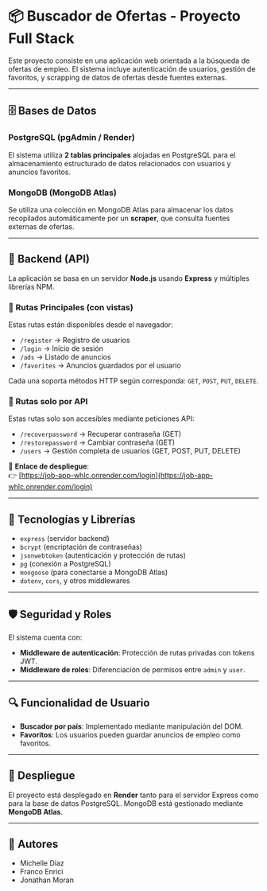 # 📦 Buscador de Ofertas - Proyecto Full Stack

Este proyecto consiste en una aplicación web orientada a la búsqueda de ofertas de empleo. El sistema incluye autenticación de usuarios, gestión de favoritos, y scrapping de datos de ofertas desde fuentes externas.

---

## 🗄️ Bases de Datos

### PostgreSQL (pgAdmin / Render)
El sistema utiliza **2 tablas principales** alojadas en PostgreSQL para el almacenamiento estructurado de datos relacionados con usuarios y anuncios favoritos.

### MongoDB (MongoDB Atlas)
Se utiliza una colección en MongoDB Atlas para almacenar los datos recopilados automáticamente por un **scraper**, que consulta fuentes externas de ofertas.

---

## 🔧 Backend (API)

La aplicación se basa en un servidor **Node.js** usando **Express** y múltiples librerías NPM.

### 📌 Rutas Principales (con vistas)

Estas rutas están disponibles desde el navegador:

- `/register` → Registro de usuarios  
- `/login` → Inicio de sesión  
- `/ads` → Listado de anuncios  
- `/favorites` → Anuncios guardados por el usuario  

Cada una soporta métodos HTTP según corresponda: `GET`, `POST`, `PUT`, `DELETE`.

### 🔐 Rutas solo por API

Estas rutas solo son accesibles mediante peticiones API:

- `/recoverpassword` → Recuperar contraseña (GET)  
- `/restorepassword` → Cambiar contraseña (GET)  
- `/users` → Gestión completa de usuarios (GET, POST, PUT, DELETE)

📍 **Enlace de despliegue**:  
👉 [https://job-app-whlc.onrender.com/login](https://job-app-whlc.onrender.com/login)

---

## 🧰 Tecnologías y Librerías

- `express` (servidor backend)  
- `bcrypt` (encriptación de contraseñas)  
- `jsonwebtoken` (autenticación y protección de rutas)  
- `pg` (conexión a PostgreSQL)  
- `mongoose` (para conectarse a MongoDB Atlas)  
- `dotenv`, `cors`, y otros middlewares  

---

## 🛡️ Seguridad y Roles

El sistema cuenta con:

- **Middleware de autenticación**: Protección de rutas privadas con tokens JWT.  
- **Middleware de roles**: Diferenciación de permisos entre `admin` y `user`.

---

## 🔍 Funcionalidad de Usuario

- **Buscador por país**: Implementado mediante manipulación del DOM.  
- **Favoritos**: Los usuarios pueden guardar anuncios de empleo como favoritos.

---

## 🚀 Despliegue

El proyecto está desplegado en **Render** tanto para el servidor Express como para la base de datos PostgreSQL. MongoDB está gestionado mediante **MongoDB Atlas**.

---

## 👥 Autores

- Michelle Diaz  
- Franco Enrici  
- Jonathan Moran